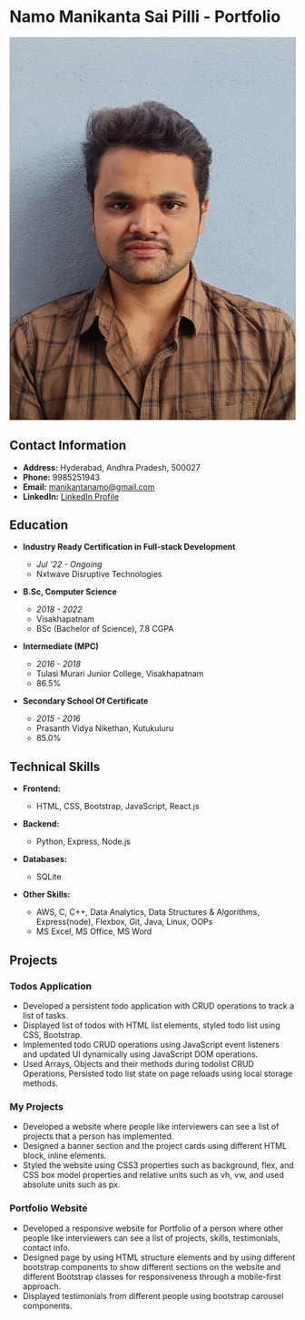# Namo Manikanta Sai Pilli - Portfolio

![Profile Picture](https://github.com/manikanta20-01/portfolio/blob/main/assets/profile.jpg)

## Contact Information

- **Address:** Hyderabad, Andhra Pradesh, 500027
- **Phone:** 9985251943
- **Email:** manikantanamo@gmail.com
- **LinkedIn:** [LinkedIn Profile](https://www.linkedin.com/in/namo-manikanta-sai-31b805253)

## Education

- **Industry Ready Certification in Full-stack Development**
  - *Jul '22 - Ongoing*
  - Nxtwave Disruptive Technologies

- **B.Sc, Computer Science**
  - *2018 - 2022*
  - Visakhapatnam
  - BSc (Bachelor of Science), 7.8 CGPA

- **Intermediate (MPC)**
  - *2016 - 2018*
  - Tulasi Murari Junior College, Visakhapatnam
  - 86.5%

- **Secondary School Of Certificate**
  - *2015 - 2016*
  - Prasanth Vidya Nikethan, Kutukuluru
  - 85.0%

## Technical Skills

- **Frontend:**
  - HTML, CSS, Bootstrap, JavaScript, React.js

- **Backend:**
  - Python, Express, Node.js

- **Databases:**
  - SQLite

- **Other Skills:**
  - AWS, C, C++, Data Analytics, Data Structures & Algorithms, Express(node), Flexbox, Git, Java, Linux, OOPs
  - MS Excel, MS Office, MS Word

## Projects

### Todos Application

- Developed a persistent todo application with CRUD operations to track a list of tasks.
- Displayed list of todos with HTML list elements, styled todo list using CSS, Bootstrap.
- Implemented todo CRUD operations using JavaScript event listeners and updated UI dynamically using JavaScript DOM operations.
- Used Arrays, Objects and their methods during todolist CRUD Operations, Persisted todo list state on page reloads using local storage methods.

### My Projects

- Developed a website where people like interviewers can see a list of projects that a person has implemented.
- Designed a banner section and the project cards using different HTML block, inline elements.
- Styled the website using CSS3 properties such as background, flex, and CSS box model properties and relative units such as vh, vw, and used absolute units such as px.

### Portfolio Website

- Developed a responsive website for Portfolio of a person where other people like interviewers can see a list of projects, skills, testimonials, contact info.
- Designed page by using HTML structure elements and by using different bootstrap components to show different sections on the website and different Bootstrap classes for responsiveness through a mobile-first approach.
- Displayed testimonials from different people using bootstrap carousel components.



